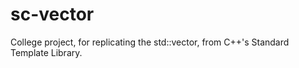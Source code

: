 # sc-vector
College project, for replicating the std::vector, from C++'s Standard Template Library.
